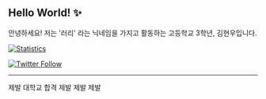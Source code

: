 ## Hello World! ✨ 

안녕하세요! 저는 '러리' 라는 닉네임을 가지고 활동하는 고등학교 3학년, 김현우입니다.

[![Statistics](https://github-readme-stats.vercel.app/api?username=Coalery&show_icons=true)](https://github.com/Coalery)

<!-- *[![Solved.ac](http://mazassumnida.wtf/api/generate_badge?boj=doralife12)](https://solved.ac/doralife12) -->

[![Twitter Follow](https://img.shields.io/twitter/follow/_Coalery?label=%40_Coalery&style=social)](https://twitter.com/_Coalery)

---

제발 대학교 합격 제발 제발 제발
